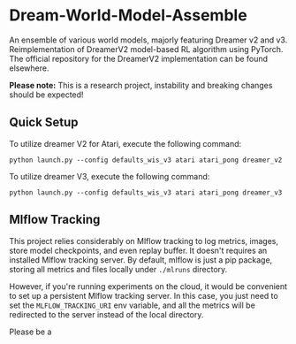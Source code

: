 # Dream-World-Model-Assemble
An ensemble of various world models, majorly featuring Dreamer v2 and v3. Reimplementation of DreamerV2 model-based RL algorithm using PyTorch. The official repository for the DreamerV2 implementation can be found elsewhere.

**Please note:** This is a research project, instability and breaking changes should be expected!

## Quick Setup
To utilize dreamer V2 for Atari, execute the following command:

```python launch.py --config defaults_wis_v3 atari atari_pong dreamer_v2```

To utilize dreamer V3, execute the following command:

```python launch.py --config defaults_wis_v3 atari atari_pong dreamer_v3```

## Mlflow Tracking
This project relies considerably on Mlflow tracking to log metrics, images, store model checkpoints, and even replay buffer. It doesn't requires an installed Mlflow tracking server. By default, mlflow is just a pip package, storing all metrics and files locally under `./mlruns` directory.

However, if you're running experiments on the cloud, it would be convenient to set up a persistent Mlflow tracking server. In this case, you just need to set the `MLFLOW_TRACKING_URI` env variable, and all the metrics will be redirected to the server instead of the local directory.

Please be a